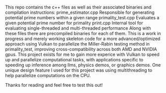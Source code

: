 This repo contains the c++ files as well as their associated binaries and compilation instructions:
prime_estimator.cpp
  Responsible for generating potential prime numbers within a given range
primality_test.cpp
  Evaluates a given potential prime number for primality
print.cpp
  Internal tool for evaluating single-threaded and multi-threaded performance
Along with these files there are precompiled binaries for each of them. 
This is a work in progress and merely working skeleton code for a more 
advanced/optimized approach using Vulkan to parallelize the Miller-Rabin 
testing method in primality_test, improving cross-compatibility across both 
AMD and NVIDIA gpus. This project exists for me to gain more experice with
Vulkan to speed up and parallelize computational tasks, with applications
specific to speeding up inference among llms, physics demos, or graphics 
demos. One unique design feature I used for this project was using multithreading 
to help parallelize computations on the CPU.

Thanks for reading and feel free to test this out!

